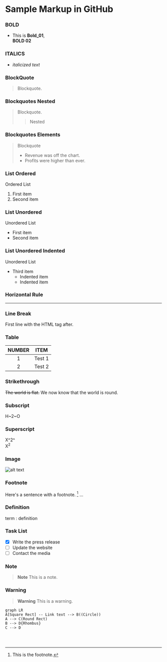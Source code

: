 # Sample Markup in GitHub
### BOLD
- This is **Bold_01**,<br> __BOLD 02__


### ITALICS
- *italicized text*


### BlockQuote
> Blockquote.

### Blockquotes Nested
> Blockquote.
>> Nested

### Blockquotes Elements
> Blockquote
> - Revenue was off the chart.
> - Profits were higher than ever.

### List Ordered
Ordered List
1. First item
2. Second item

### List Unordered
Unordered List
- First item
- Second item

### List Unordered Indented
Unordered List
- Third item
  - Indented item
  - Indented item

### Horizontal Rule
---
                   
### Line Break
First line with the HTML tag after.<br>

### Table
| NUMBER |                ITEM           |
|:-----: | :----------------------------:|
|   1    | Test 1                        |
|   2    | Test 2                        |


### Strikethrough
~~The world is flat.~~ We now know that the world is round.<br>

### Subscript
H~2~O

### Superscript
X^2^<br>
X<sup>2</sup>

### Image
![alt text](https://i.ytimg.com/vi/a3_Zv-qP95A/maxresdefault.jpg)

### Footnote
Here's a sentence with a footnote. [^1]
...
[^1]: This is the footnote.

### Definition
term
: definition

### Task List
- [x] Write the press release
- [ ] Update the website
- [ ] Contact the media

### Note
> __Note__
> This is a note.

### Warning
> __Warning__
> This is a warning.


```mermaid
graph LR
A[Square Rect] -- Link text --> B((Circle))
A --> C(Round Rect)
B --> D{Rhombus}
C --> D



